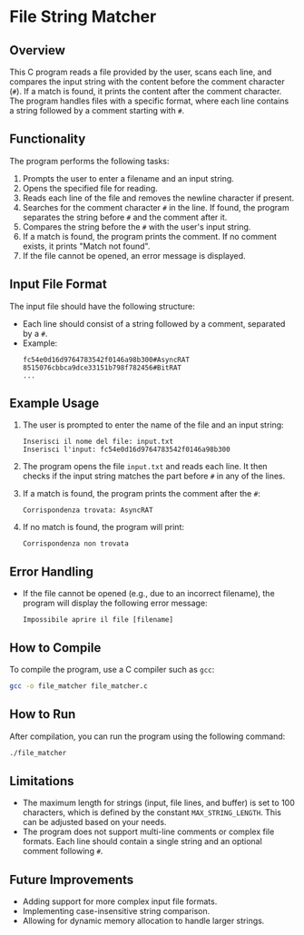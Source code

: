 #  File String Matcher

## Overview
This C program reads a file provided by the user, scans each line, and compares the input string with the content before the comment character (`#`). If a match is found, it prints the content after the comment character. The program handles files with a specific format, where each line contains a string followed by a comment starting with `#`.

## Functionality
The program performs the following tasks:
1. Prompts the user to enter a filename and an input string.
2. Opens the specified file for reading.
3. Reads each line of the file and removes the newline character if present.
4. Searches for the comment character `#` in the line. If found, the program separates the string before `#` and the comment after it.
5. Compares the string before the `#` with the user's input string.
6. If a match is found, the program prints the comment. If no comment exists, it prints "Match not found".
7. If the file cannot be opened, an error message is displayed.

## Input File Format
The input file should have the following structure:
- Each line should consist of a string followed by a comment, separated by a `#`.
- Example:
  ```
  fc54e0d16d9764783542f0146a98b300#AsyncRAT
  8515076cbbca9dce33151b798f782456#BitRAT
  ...
  ```

## Example Usage
1. The user is prompted to enter the name of the file and an input string:
   ```
   Inserisci il nome del file: input.txt
   Inserisci l'input: fc54e0d16d9764783542f0146a98b300
   ```

2. The program opens the file `input.txt` and reads each line. It then checks if the input string matches the part before `#` in any of the lines.

3. If a match is found, the program prints the comment after the `#`:
   ```
   Corrispondenza trovata: AsyncRAT
   ```

4. If no match is found, the program will print:
   ```
   Corrispondenza non trovata
   ```

## Error Handling
- If the file cannot be opened (e.g., due to an incorrect filename), the program will display the following error message:
  ```
  Impossibile aprire il file [filename]
  ```

## How to Compile
To compile the program, use a C compiler such as `gcc`:
```bash
gcc -o file_matcher file_matcher.c
```

## How to Run
After compilation, you can run the program using the following command:
```bash
./file_matcher
```

## Limitations
- The maximum length for strings (input, file lines, and buffer) is set to 100 characters, which is defined by the constant `MAX_STRING_LENGTH`. This can be adjusted based on your needs.
- The program does not support multi-line comments or complex file formats. Each line should contain a single string and an optional comment following `#`.

## Future Improvements
- Adding support for more complex input file formats.
- Implementing case-insensitive string comparison.
- Allowing for dynamic memory allocation to handle larger strings.

